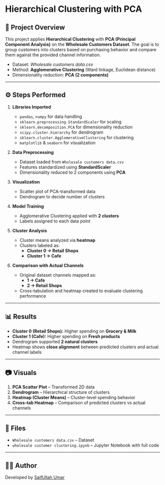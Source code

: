 # Hierarchical Clustering with PCA

## 📌 Project Overview  
This project applies **Hierarchical Clustering** with **PCA (Principal Component Analysis)** on the **Wholesale Customers Dataset**. The goal is to group customers into clusters based on purchasing behavior and compare them against the provided channel information.  

- Dataset: *Wholesale customers data.csv*  
- Method: **Agglomerative Clustering** (Ward linkage, Euclidean distance)  
- Dimensionality reduction: **PCA (2 components)**  

---

## ⚙️ Steps Performed  

1. **Libraries Imported**  
   - `pandas`, `numpy` for data handling  
   - `sklearn.preprocessing.StandardScaler` for scaling  
   - `sklearn.decomposition.PCA` for dimensionality reduction  
   - `scipy.cluster.hierarchy` for dendrogram  
   - `sklearn.cluster.AgglomerativeClustering` for clustering  
   - `matplotlib` & `seaborn` for visualization  

2. **Data Preprocessing**  
   - Dataset loaded from `Wholesale customers data.csv`  
   - Features standardized using **StandardScaler**  
   - Dimensionality reduced to 2 components using **PCA**  

3. **Visualization**  
   - Scatter plot of PCA-transformed data  
   - Dendrogram to decide number of clusters  

4. **Model Training**  
   - Agglomerative Clustering applied with **2 clusters**  
   - Labels assigned to each data point  

5. **Cluster Analysis**  
   - Cluster means analyzed via **heatmap**  
   - Clusters labeled as:  
     - **Cluster 0 → Retail Shops**  
     - **Cluster 1 → Cafe**  

6. **Comparison with Actual Channels**  
   - Original dataset channels mapped as:  
     - **1 → Cafe**  
     - **2 → Retail Shops**  
   - Cross-tabulation and heatmap created to evaluate clustering performance  

---

## 📊 Results  

- **Cluster 0 (Retail Shops):** Higher spending on **Grocery & Milk**  
- **Cluster 1 (Cafe):** Higher spending on **Fresh products**  
- Dendrogram supported **2 natural clusters**  
- Heatmap shows **close alignment** between predicted clusters and actual channel labels  

---

## 📷 Visuals  

1. **PCA Scatter Plot** – Transformed 2D data  
2. **Dendrogram** – Hierarchical structure of clusters  
3. **Heatmap (Cluster Means)** – Cluster-level spending behavior  
4. **Cross-tab Heatmap** – Comparison of predicted clusters vs actual channels  

---

## 📁 Files  

- `Wholesale customers data.csv` – Dataset  
- `wholesale customer clustering.ipynb` – Jupyter Notebook with full code  

---

## 👨‍💻 Author  
Developed by [SaifUllah Umar](https://github.com/SaifUllahUmar0317/)
